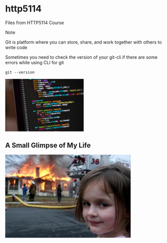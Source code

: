 # http5114
Files from HTTP5114 Course

>[!NOTE]
>Git is platform where you can store, share, and work together with others to write code

Sometimes you need to check the version of your git-cli if there are some errors while using CLI for git
```git
git --version
```

<img src="coding.jpg" width="250px">


## A Small Glimpse of My Life
<img src="Disaster_Girl.jpg" width="400px">
